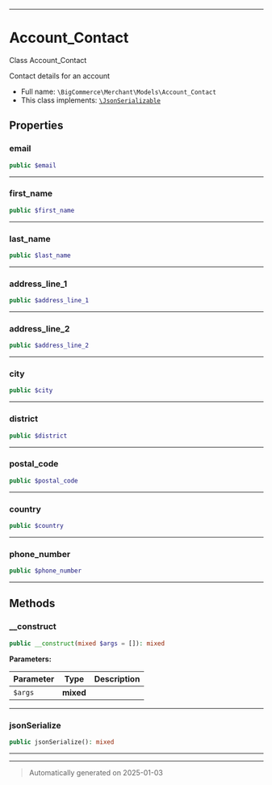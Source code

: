 ***

# Account_Contact

Class Account_Contact

Contact details for an account

* Full name: `\BigCommerce\Merchant\Models\Account_Contact`
* This class implements:
[`\JsonSerializable`](./classes/JsonSerializable.md)



## Properties


### email



```php
public $email
```







***

### first_name



```php
public $first_name
```







***

### last_name



```php
public $last_name
```







***

### address_line_1



```php
public $address_line_1
```







***

### address_line_2



```php
public $address_line_2
```







***

### city



```php
public $city
```







***

### district



```php
public $district
```







***

### postal_code



```php
public $postal_code
```







***

### country



```php
public $country
```







***

### phone_number



```php
public $phone_number
```







***

## Methods


### __construct



```php
public __construct(mixed $args = []): mixed
```








**Parameters:**

| Parameter | Type | Description |
|-----------|------|-------------|
| `$args` | **mixed** |  |





***

### jsonSerialize



```php
public jsonSerialize(): mixed
```












***


***
> Automatically generated on 2025-01-03
